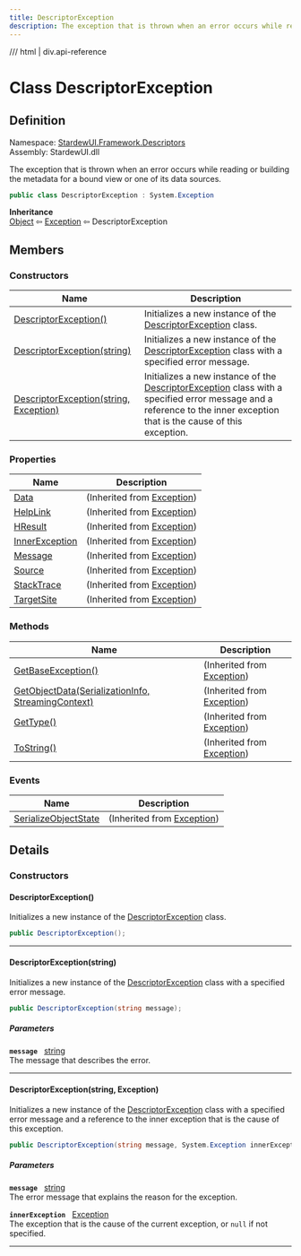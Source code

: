 ```yaml
---
title: DescriptorException
description: The exception that is thrown when an error occurs while reading or building the metadata for a bound view or one of its data sources.
---
```


<link rel="stylesheet" href="/StardewUI/stylesheets/reference.css" />

/// html | div.api-reference

# Class DescriptorException

## Definition

<div class="api-definition" markdown>

Namespace: [StardewUI.Framework.Descriptors](index.md)  
Assembly: StardewUI.dll  

</div>

The exception that is thrown when an error occurs while reading or building the metadata for a bound view or one of its data sources.

```cs
public class DescriptorException : System.Exception
```

**Inheritance**  
[Object](https://learn.microsoft.com/en-us/dotnet/api/system.object) ⇦ [Exception](https://learn.microsoft.com/en-us/dotnet/api/system.exception) ⇦ DescriptorException

## Members

### Constructors

 | Name | Description |
| --- | --- |
| [DescriptorException()](#descriptorexception) | Initializes a new instance of the [DescriptorException](descriptorexception.md) class. | 
| [DescriptorException(string)](#descriptorexceptionstring) | Initializes a new instance of the [DescriptorException](descriptorexception.md) class with a specified error message. | 
| [DescriptorException(string, Exception)](#descriptorexceptionstring-exception) | Initializes a new instance of the [DescriptorException](descriptorexception.md) class with a specified error message and a reference to the inner exception that is the cause of this exception. | 

### Properties

 | Name | Description |
| --- | --- |
| [Data](https://learn.microsoft.com/en-us/dotnet/api/system.exception.data) | <span class="muted" markdown>(Inherited from [Exception](https://learn.microsoft.com/en-us/dotnet/api/system.exception))</span> | 
| [HelpLink](https://learn.microsoft.com/en-us/dotnet/api/system.exception.helplink) | <span class="muted" markdown>(Inherited from [Exception](https://learn.microsoft.com/en-us/dotnet/api/system.exception))</span> | 
| [HResult](https://learn.microsoft.com/en-us/dotnet/api/system.exception.hresult) | <span class="muted" markdown>(Inherited from [Exception](https://learn.microsoft.com/en-us/dotnet/api/system.exception))</span> | 
| [InnerException](https://learn.microsoft.com/en-us/dotnet/api/system.exception.innerexception) | <span class="muted" markdown>(Inherited from [Exception](https://learn.microsoft.com/en-us/dotnet/api/system.exception))</span> | 
| [Message](https://learn.microsoft.com/en-us/dotnet/api/system.exception.message) | <span class="muted" markdown>(Inherited from [Exception](https://learn.microsoft.com/en-us/dotnet/api/system.exception))</span> | 
| [Source](https://learn.microsoft.com/en-us/dotnet/api/system.exception.source) | <span class="muted" markdown>(Inherited from [Exception](https://learn.microsoft.com/en-us/dotnet/api/system.exception))</span> | 
| [StackTrace](https://learn.microsoft.com/en-us/dotnet/api/system.exception.stacktrace) | <span class="muted" markdown>(Inherited from [Exception](https://learn.microsoft.com/en-us/dotnet/api/system.exception))</span> | 
| [TargetSite](https://learn.microsoft.com/en-us/dotnet/api/system.exception.targetsite) | <span class="muted" markdown>(Inherited from [Exception](https://learn.microsoft.com/en-us/dotnet/api/system.exception))</span> | 

### Methods

 | Name | Description |
| --- | --- |
| [GetBaseException()](https://learn.microsoft.com/en-us/dotnet/api/system.exception.getbaseexception) | <span class="muted" markdown>(Inherited from [Exception](https://learn.microsoft.com/en-us/dotnet/api/system.exception))</span> | 
| [GetObjectData(SerializationInfo, StreamingContext)](https://learn.microsoft.com/en-us/dotnet/api/system.exception.getobjectdata) | <span class="muted" markdown>(Inherited from [Exception](https://learn.microsoft.com/en-us/dotnet/api/system.exception))</span> | 
| [GetType()](https://learn.microsoft.com/en-us/dotnet/api/system.exception.gettype) | <span class="muted" markdown>(Inherited from [Exception](https://learn.microsoft.com/en-us/dotnet/api/system.exception))</span> | 
| [ToString()](https://learn.microsoft.com/en-us/dotnet/api/system.exception.tostring) | <span class="muted" markdown>(Inherited from [Exception](https://learn.microsoft.com/en-us/dotnet/api/system.exception))</span> | 

### Events

 | Name | Description |
| --- | --- |
| [SerializeObjectState](https://learn.microsoft.com/en-us/dotnet/api/system.exception.serializeobjectstate) | <span class="muted" markdown>(Inherited from [Exception](https://learn.microsoft.com/en-us/dotnet/api/system.exception))</span> | 

## Details

### Constructors

#### DescriptorException()

Initializes a new instance of the [DescriptorException](descriptorexception.md) class.

```cs
public DescriptorException();
```

-----

#### DescriptorException(string)

Initializes a new instance of the [DescriptorException](descriptorexception.md) class with a specified error message.

```cs
public DescriptorException(string message);
```

##### Parameters

**`message`** &nbsp; [string](https://learn.microsoft.com/en-us/dotnet/api/system.string)  
The message that describes the error.

-----

#### DescriptorException(string, Exception)

Initializes a new instance of the [DescriptorException](descriptorexception.md) class with a specified error message and a reference to the inner exception that is the cause of this exception.

```cs
public DescriptorException(string message, System.Exception innerException);
```

##### Parameters

**`message`** &nbsp; [string](https://learn.microsoft.com/en-us/dotnet/api/system.string)  
The error message that explains the reason for the exception.

**`innerException`** &nbsp; [Exception](https://learn.microsoft.com/en-us/dotnet/api/system.exception)  
The exception that is the cause of the current exception, or `null` if not specified.

-----

